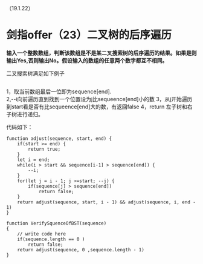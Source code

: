 （19.1.22）
# 剑指offer（23）二叉树的后序遍历

**输入一个整数数组，判断该数组是不是某二叉搜索树的后序遍历的结果。如果是则输出Yes,否则输出No。假设输入的数组的任意两个数字都互不相同。**

二叉搜索树满足如下例子

![![](https://upload.wikimedia.org/wikipedia/commons/thumb/d/da/Binary_search_tree.svg/300px-Binary_search_tree.svg.png)](https://upload.wikimedia.org/wikipedia/commons/thumb/d/da/Binary_search_tree.svg/300px-Binary_search_tree.svg.png)

1，取当前数组最后一位即为sequence[end].  
2,--i向前遍历直到找到一个位置设为j比sequeence[end]小的数
3，从j开始遍历到start看是否有比sequeence[end]大的数，有返回false
4，return 左子树和右子树进行递归。

代码如下：


	function adjust(sequence, start, end) {
	    if(start >= end) {
	        return true;
	    }
	    let i = end;
	    while(i > start && sequence[i-1] > sequence[end]) {
	        --i;
	    }
	    for(let j = i - 1; j >=start; --j) {
	        if(sequence[j] > sequence[end])
	            return false;
	    }
	    return adjust(sequence, start, i - 1) && adjust(sequence, i, end - 1)
	}
	
	function VerifySquenceOfBST(sequence)
	{
	    // write code here
	    if(sequence.length == 0 )
	        return false;
	    return adjust(sequence, 0 ,sequence.length - 1)
	}